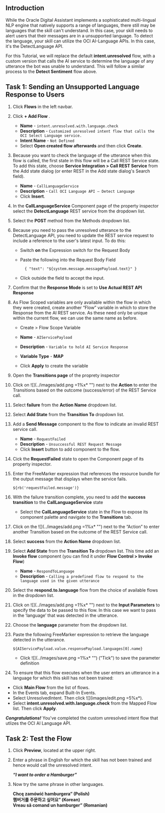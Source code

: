 
## Introduction

While the Oracle Digital Assistant implements a sophisticated multi-lingual NLP engine that natively supports a range of languages, there still may be languages that the skill can't understand. In this case, your skill needs to alert users that their messages are in a unsupported language. To detect the language, your skill can utilize the OCI AI-Language APIs. In this case, it's the DetectLanguage API. 

For this Tutorial, we will replace the default **intent.unresolved** flow, with a custom version that calls the AI service to determine the language of any utterance the bot was unable to understand.
This will follow a similar process to the **Detect Sentiment** flow above.

## Task 1: Sending an Unsupported Language Response to Users


1. Click <strong>Flows</strong> in the left navbar.
	
2. Click **+ Add Flow** .

    *   **Name** - `intent.unresolved.with.language.check`
    *   **Description** - `Customized unresolved intent flow that calls the OCI Select Language service.`
    *   **Intent Name** - `Not Defined`
    	

    -   Select <strong>Open created flow afterwards</strong> and then click <strong>Create</strong>.

			
3. Because you want to check the language of the utterance when this flow is called, the first state in this  flow will be a Call REST Service state. To add this state, choose <strong>Service Integration > Call REST Service</strong> from the Add state dialog (or enter REST in the Add state dialog's Search field).

    *   **Name** - `CallLanguageService`
    *   **Description** - `Call OCI Language API – Detect Language`


    -   Click <strong>Insert</strong>.
			
4. In the **CallLanguageService** Component page of the property inspector select the **DetectLanguage** REST service from the dropdown list.

	
5. Select the **POST** method from the Methods dropdown list.

	
6. Because you need to pass the unresolved utterance to the DetectLanguage API, you need to update the REST service request to include a reference to the user's latest input. To do this:

	- Switch **on** the Expression switch for the Request Body

	- Paste the following into the Request Body Field
			
            
            { "text": "${system.message.messagePayload.text}" }
            
			
	- Click outside the field to accept the input.

7. Confirm that the **Response Mode** is set to **Use Actual REST API Response**

	
8. As Flow Scoped variables are only available within the flow in which they were created, create another “Flow” variable in which to store the Response from the AI REST service.  As these need only be unique within the current flow, we can use the same name as before.

    * Create > Flow Scope Variable

    *   **Name** - `AIServicePayload`
    *   **Description** - `Variable to hold AI Service Response`
    *   **Variable Type** - **MAP**

    - Click **Apply** to create the variable
			
9. Open the **Transitions page** of the proprety inspector


10. Click on  ![](../images/add.png =1%x*  "") next to the **Action** to enter the  Transitions based on the outcome (success/error) of the REST Service call.

	
11. Select **failure** from the **Action Name** dropdown list.

	
12. Select **Add State** from the **Transition To** dropdown list.

	
13. Add a **Send Message** component to the flow to indicate an invalid REST service call.
    *   **Name** - `RequestFailed`
    *   **Description** - `Unsuccessful REST Request Message`

    - Click **Insert** button to add component to the flow.

14. Cick the **RequestFailed** state to open the Component page of its property inspector.

15. Enter the FreeMarker expression that references the resource bundle for the output message that displays when the service fails.

		${rb('requestFailed.message')}

	
16. With the failure transition complete, you need to add the **success transition** to the **CallLanguageService** state
    *   Select the **CallLanguageService** state in the Flow to expose its component palette and navigate to the **Transitions** tab.

	
17. Click on the ![](../images/add.png =1%x*  "") next to the “Action” to enter another Transition based on the outcome of the REST Service call.

	
18. Select **success** from the **Action Name** dropdown list.

	
19. Select **Add State** from the **Transition To** dropdown list.  This time add an **Invoke flow** component (you can find it under **Flow Control > Invoke Flow**)
    *   **Name** - `RespondToLanguage`
    *   **Description** - `Calling a predefined flow to respond to the language used in the given utterance`

		

20. Select the **respond.to.language** flow from the choice of available flows in the dropdown list.

21. Click on ![](../images/add.png =1%x*  "") next to the **Input Parameters** to specify the data to be passed to this flow.  In this case we want to pass in the ‘language’ that was detected in the utterance.

22. Choose the **language** parameter from the dropdown list.

23. Paste the following FreeMarker expression to retrieve the language detected in the  utterance.

        ${AIServicePayload.value.responsePayload.languages[0].name}

	- Click ![](../images/save.png =1%x*  "") ("Tick") to save the parameter definition
			
24. To ensure that this flow executes when the user enters an utterance in a language for which this skill has not been trained:

 - Click <strong>Main Flow</strong> from the list of flows.
 - In the Events tab, expand Built-In Events. 
 - Select UnresolvedIntent. Then click ![](images/edit.png =5%x*).
 - Select <strong> intent.unresolved.with.language.check</strong> from the Mapped Flow list. Then click <strong>Apply</strong>.

***Congratulations!*** You've completed the custom unresolved intent flow that utlizes the OCI AI Language API.


<!-- 
====================================================================
= TEST OUT THE FLOW                                                =
====================================================================
-->
## Task 2: Test the Flow
1. Click <strong>Preview</strong>, located at the upper right.

2. Enter a phrase in English for which the skill has not been trained and hence would call the unresolved intent.

    **_“I want to order a Hamburger”_**
		
3. Now try the same phrase in other languages.

    **Chcę zamówić hamburgera” (Polish)**<br>
    **햄버거를 주문하고 싶어요” (Korean)**<br>
    **Vreau să comand un hamburger” (Romanian)**
	

